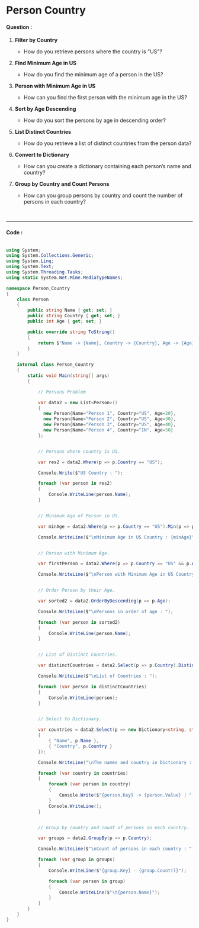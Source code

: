 # Person Country

#### Question :

1. **Filter by Country**

   - How do you retrieve persons where the country is "US"?

2. **Find Minimum Age in US**

   - How do you find the minimum age of a person in the US?

3. **Person with Minimum Age in US**

   - How can you find the first person with the minimum age in the US?

4. **Sort by Age Descending**

   - How do you sort the persons by age in descending order?

5. **List Distinct Countries**

   - How do you retrieve a list of distinct countries from the person data?

6. **Convert to Dictionary**

   - How can you create a dictionary containing each person’s name and country?

7. **Group by Country and Count Persons**

   - How can you group persons by country and count the number of persons in each country?

<br>

---

#### Code :

```c#

using System;
using System.Collections.Generic;
using System.Linq;
using System.Text;
using System.Threading.Tasks;
using static System.Net.Mime.MediaTypeNames;

namespace Person_Country
{
    class Person
    {
        public string Name { get; set; }
        public string Country { get; set; }
        public int Age { get; set; }

        public override string ToString()
        {
            return $"Name -> {Name}, Country -> {Country}, Age -> {Age}";
        }
    }

    internal class Person_Country
    {
        static void Main(string[] args)
        {

            // Persons Problem

            var data2 = new List<Person>()
            {
              new Person{Name="Person 1", Country="US", Age=20},
              new Person{Name="Person 2", Country="US", Age=30},
              new Person{Name="Person 3", Country="US", Age=40},
              new Person{Name="Person 4", Country="IN", Age=50}
            };


            // Persons where country is US.

            var res2 = data2.Where(p => p.Country == "US");

            Console.Write($"US Country : ");

            foreach (var person in res2)
            {
                Console.WriteLine(person.Name);
            }


            // Minimum Age of Person in US.

            var minAge = data2.Where(p => p.Country == "US").Min(p => p.Age);

            Console.WriteLine($"\nMinimum Age in US Country : {minAge}");


            // Person with Minimum Age.

            var firstPerson = data2.Where(p => p.Country == "US" && p.Age == minAge).FirstOrDefault();

            Console.WriteLine($"\nPerson with Minimum Age in US Country : {firstPerson}");


            // Order Person by their Age.

            var sorted2 = data2.OrderByDescending(p => p.Age);

            Console.WriteLine($"\nPersons in order of age : ");

            foreach (var person in sorted2)
            {
                Console.WriteLine(person.Name);
            }


            // List of Distinct Countries.

            var distinctCountries = data2.Select(p => p.Country).Distinct();

            Console.WriteLine($"\nList of Countries : ");

            foreach (var person in distinctCountries)
            {
                Console.WriteLine(person);
            }


            // Select to Dictionary.

            var countries = data2.Select(p => new Dictionary<string, string>()
            {
                { "Name", p.Name },
                { "Country", p.Country }
            });

            Console.WriteLine("\nThe names and country in Dictionary : \n");

            foreach (var country in countries)
            {
                foreach (var person in country)
                {
                    Console.Write($"{person.Key} -> {person.Value} | ");
                }
                Console.WriteLine();
            }


            // Group by country and count of persons in each country.

            var groups = data2.GroupBy(p => p.Country);

            Console.WriteLine($"\nCount of persons in each country : ");

            foreach (var group in groups)
            {
                Console.WriteLine($"{group.Key} - {group.Count()}");

                foreach (var person in group)
                {
                    Console.WriteLine($"\t{person.Name}");
                }
            }
        }
    }
}

```
